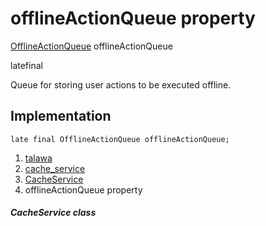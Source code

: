 
<div>

# offlineActionQueue property

</div>


[OfflineActionQueue](../../services_caching_offline_action_queue/OfflineActionQueue-class.html)
offlineActionQueue


latefinal




Queue for storing user actions to be executed offline.



## Implementation

``` language-dart
late final OfflineActionQueue offlineActionQueue;
```







1.  [talawa](../../index.html)
2.  [cache_service](../../services_caching_cache_service/)
3.  [CacheService](../../services_caching_cache_service/CacheService-class.html)
4.  offlineActionQueue property

##### CacheService class







